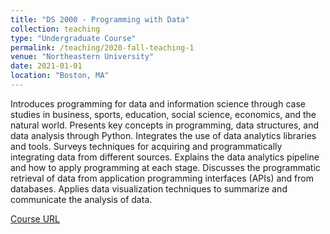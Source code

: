 ```yaml
---
title: "DS 2000 - Programming with Data"
collection: teaching
type: "Undergraduate Course"
permalink: /teaching/2020-fall-teaching-1
venue: "Northeastern University"
date: 2021-01-01
location: "Boston, MA"
---
```


Introduces programming for data and information science through case studies in business, sports, education, social science, economics, and the natural world. Presents key concepts in programming, data structures, and data analysis through Python. Integrates the use of data analytics libraries and tools. Surveys techniques for acquiring and programmatically integrating data from different sources. Explains the data analytics pipeline and how to apply programming at each stage. Discusses the programmatic retrieval of data from application programming interfaces (APIs) and from databases. Applies data visualization techniques to summarize and communicate the analysis of data.

[Course URL](https://course.ccs.neu.edu/ds2000/)
